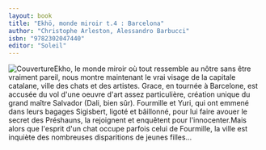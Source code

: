 ```yaml
---
layout: book
title: "Ekhö, monde miroir t.4 : Barcelona"
author: "Christophe Arleston, Alessandro Barbucci"
isbn: "9782302047440"
editor: "Soleil"
---
```

![Couverture](/img/9782302047440.jpg)Ekho, le monde miroir où tout ressemble au nôtre sans être vraiment pareil, nous montre maintenant le vrai visage de la capitale catalane, ville des chats et des artistes. Grace, en tournée à Barcelone, est accusée du vol d'une oeuvre d'art assez particulière, création unique du grand maître Salvador (Dali, bien sûr). Fourmille et Yuri, qui ont emmené dans leurs bagages Sigisbert, ligoté et bâillonné, pour lui faire avouer le secret des Préshauns, la rejoignent et enquêtent pour l'innocenter.Mais alors que l'esprit d'un chat occupe parfois celui de Fourmille, la ville est inquiète des nombreuses disparitions de jeunes filles...